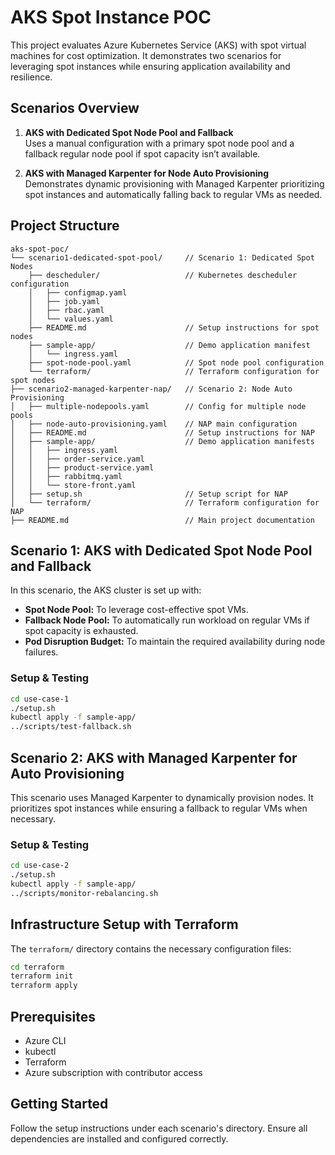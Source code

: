 # AKS Spot Instance POC

This project evaluates Azure Kubernetes Service (AKS) with spot virtual machines for cost optimization. It demonstrates two scenarios for leveraging spot instances while ensuring application availability and resilience.

## Scenarios Overview

1. **AKS with Dedicated Spot Node Pool and Fallback**  
   Uses a manual configuration with a primary spot node pool and a fallback regular node pool if spot capacity isn’t available.

2. **AKS with Managed Karpenter for Node Auto Provisioning**  
   Demonstrates dynamic provisioning with Managed Karpenter prioritizing spot instances and automatically falling back to regular VMs as needed.

## Project Structure

```
aks-spot-poc/  
└── scenario1-dedicated-spot-pool/     // Scenario 1: Dedicated Spot Nodes  
    ├── descheduler/                   // Kubernetes descheduler configuration  
    │   ├── configmap.yaml  
    │   ├── job.yaml  
    │   ├── rbac.yaml  
    │   └── values.yaml  
    ├── README.md                      // Setup instructions for spot nodes  
    ├── sample-app/                    // Demo application manifest  
    │   └── ingress.yaml  
    ├── spot-node-pool.yaml            // Spot node pool configuration  
    └── terraform/                     // Terraform configuration for spot nodes 
├── scenario2-managed-karpenter-nap/   // Scenario 2: Node Auto Provisioning  
│   ├── multiple-nodepools.yaml        // Config for multiple node pools  
│   ├── node-auto-provisioning.yaml    // NAP main configuration  
│   ├── README.md                      // Setup instructions for NAP  
│   ├── sample-app/                    // Demo application manifests  
│   │   ├── ingress.yaml  
│   │   ├── order-service.yaml  
│   │   ├── product-service.yaml  
│   │   ├── rabbitmq.yaml  
│   │   └── store-front.yaml  
│   ├── setup.sh                       // Setup script for NAP  
│   └── terraform/                     // Terraform configuration for NAP  
├── README.md                          // Main project documentation  
```

## Scenario 1: AKS with Dedicated Spot Node Pool and Fallback

In this scenario, the AKS cluster is set up with:
- **Spot Node Pool:** To leverage cost-effective spot VMs.
- **Fallback Node Pool:** To automatically run workload on regular VMs if spot capacity is exhausted.
- **Pod Disruption Budget:** To maintain the required availability during node failures.

### Setup & Testing

```bash
cd use-case-1
./setup.sh
kubectl apply -f sample-app/
../scripts/test-fallback.sh
```

## Scenario 2: AKS with Managed Karpenter for Auto Provisioning

This scenario uses Managed Karpenter to dynamically provision nodes. It prioritizes spot instances while ensuring a fallback to regular VMs when necessary.

### Setup & Testing

```bash
cd use-case-2
./setup.sh
kubectl apply -f sample-app/
../scripts/monitor-rebalancing.sh
```

## Infrastructure Setup with Terraform

The `terraform/` directory contains the necessary configuration files:
```bash
cd terraform
terraform init
terraform apply
```

## Prerequisites

- Azure CLI
- kubectl
- Terraform
- Azure subscription with contributor access

## Getting Started

Follow the setup instructions under each scenario's directory. Ensure all dependencies are installed and configured correctly.
